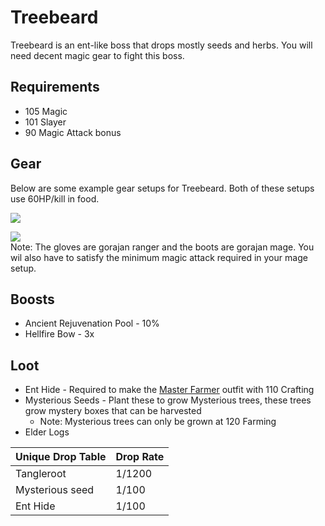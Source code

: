 # Treebeard

Treebeard is an ent-like boss that drops mostly seeds and herbs. You will need decent magic gear to fight this boss.

## Requirements

* 105 Magic
* 101 Slayer
* 90 Magic Attack bonus

## Gear

Below are some example gear setups for Treebeard. Both of these setups use 60HP/kill in food.

![](../../.gitbook/assets/treebeard\_setup1.png)

![](../../.gitbook/assets/treebeard\_setup2.png)\
Note: The gloves are gorajan ranger and the boots are gorajan mage. You wil also have to satisfy the minimum magic attack required in your mage setup.

## Boosts

* Ancient Rejuvenation Pool - 10%
* Hellfire Bow - 3x

## Loot

* Ent Hide - Required to make the [Master Farmer](../../custom-items/equippables.md#master-farmer-outfit) outfit with 110 Crafting
* Mysterious Seeds - Plant these to grow Mysterious trees, these trees grow mystery boxes that can be harvested
  * Note: Mysterious trees can only be grown at 120 Farming
* Elder Logs

| Unique Drop Table | Drop Rate |
| ----------------- | --------- |
| Tangleroot        | 1/1200    |
| Mysterious seed   | 1/100     |
| Ent Hide          | 1/100     |
